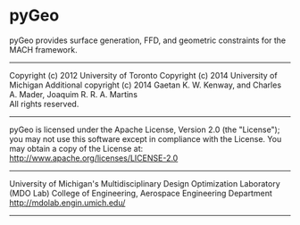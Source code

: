 # pyGeo
pyGeo provides surface generation, FFD, and geometric constraints for the MACH framework.
______________________________________________________________________________

   Copyright (c) 2012 University of Toronto
   Copyright (c) 2014 University of Michigan
   Additional copyright (c) 2014 Gaetan K. W. Kenway, and Charles A. Mader, 
     Joaquim R. R. A. Martins  
   All rights reserved.
______________________________________________________________________________

   pyGeo is licensed under the Apache License, Version 2.0 (the
   "License"); you may not use this software except in compliance with
   the License.  You may obtain a copy of the License at:
      http://www.apache.org/licenses/LICENSE-2.0 
______________________________________________________________________________

   University of Michigan's Multidisciplinary Design Optimization Laboratory (MDO Lab)
   College of Engineering, Aerospace Engineering Department
   http://mdolab.engin.umich.edu/
______________________________________________________________________________



